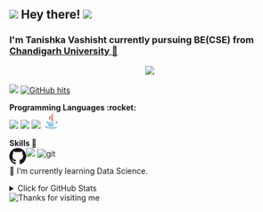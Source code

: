 <h2> <img src="https://emojis.slackmojis.com/emojis/images/1588315024/8823/hyperkitty.gif?1588315024" width="30" /> Hey there!  <img src="https://media.giphy.com/media/hvRJCLFzcasrR4ia7z/giphy.gif" width="30"></h2>


### I'm Tanishka Vashisht currently pursuing BE(CSE) from <a href="https://www.cuchd.in/">Chandigarh University :school: </a>

<p align="center">
  <img width="150" src="https://media.giphy.com/media/jIgXf4hgbHCeKiXpvt/giphy.gif" >
</p>

<!--![ViewCount](https://views.whatilearened.today/views/github/tanishka1411/views.svg)
![](https://visitor-badge.glitch.me/badge?page_id=tanishka1411.tanishka1411)-->
![](https://komarev.com/ghpvc/?username=tanishka1411&color=brightgreen)
<a href="https://github.com/tanishka1411/tanishka1411" target="_blank"><img alt="GitHub hits" src="https://img.shields.io/github/last-commit/tanishka1411/tanishka1411?label=profile%20updated"></a>
<p align="left">
<b>Programming Languages  :rocket: </b>
<br>
<img src="https://raw.githubusercontent.com/coderjojo/coderjojo/master/img/cpp.png" width=30> <img src="https://www.pngkit.com/png/full/101-1010012_c-programming-icon-c-programming-language-logo.png" width=30> <img src="https://i.giphy.com/media/LMt9638dO8dftAjtco/200.webp" width="30">  <img src="https://raw.githubusercontent.com/devicons/devicon/master/icons/java/java-original.svg" alt="java" width=30/>
</p>

<p align="left">
  <b>Skills 🌟 </b>
  <br>
<img src="https://github.com/Thomas-George-T/Thomas-George-T/blob/master/assets/mysql.svg" width=30>
<img align="left" alt="GitHub" width="30px" src="https://raw.githubusercontent.com/github/explore/78df643247d429f6cc873026c0622819ad797942/topics/github/github.png" /><img src="https://www.vectorlogo.zone/logos/git-scm/git-scm-icon.svg" alt="git" width=30/>

🌱 I’m currently learning Data Science.

<details>
<summary>Click for GitHub Stats</summary>
<p>
<a href="https://github.com/tanishka1411/tanishka1411">
  <img align="left" src="https://github-readme-stats.vercel.app/api?username=tanishka1411&show_icons=true&theme=dark&repo=tanishka1411" />
<!--   <img align="left" src="https://github-readme-stats.vercel.app/api/top-langs/?username=tanishka1411&show_icons=true&theme=dark&repo=tanishka1411" /><br> -->
</a>
  
  [![Top Langs](https://github-readme-stats.vercel.app/api/top-langs/?username=tanishka1411&layout=compact&show_icons=true&theme=dark)](https://github.com/tanishka1411/github-readme-stats)

</p>
</details>



<img height="50" alt="Thanks for visiting me" width="100%" src="https://raw.githubusercontent.com/BrunnerLivio/brunnerlivio/master/images/marquee.svg" />
<!--
**tanishka1411/tanishka1411** is a ✨ _special_ ✨ repository because its `README.md` (this file) appears on your GitHub profile.

Here are some ideas to get you started:

- 🔭 I’m currently working on ...
- 🌱 I’m currently learning ...
- 👯 I’m looking to collaborate on ...
- 🤔 I’m looking for help with ...
- 💬 Ask me about ...
- 📫 How to reach me: ...
- 😄 Pronouns: ...
- ⚡ Fun fact: ...
-->

